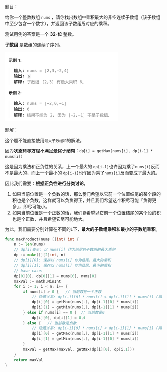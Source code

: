 题目：

给你一个整数数组 `nums` ，请你找出数组中乘积最大的非空连续子数组（该子数组中至少包含一个数字），并返回该子数组所对应的乘积。

测试用例的答案是一个 **32-位** 整数。

**子数组** 是数组的连续子序列。

<img src="2.乘积最大子数组.assets/image-20231022154547536.png" alt="image-20231022154547536" style="zoom:50%;" />

题解：

这个题不能直接使用`最大子数组和`的解法。

因为**状态转移方程不满足最优子结构**：`dp[i] = getMax(nums[i], dp[i-1] * nums[i])`

这是因为乘法和正负性的关系，上一个最大的 `dp[i-1]`也许因为乘了`nums[i]`反而不是最大的，而上一个最小的 `dp[i-1]`也许因为乘了`nums[i]`反而变成了最大的。

因此我们需要：**根据正负性进行分类讨论。**

1. 如果当前位置是一个负数的话，那么我们希望以它前一个位置结尾的某个段的积也是个负数，这样就可以负负得正，并且我们希望这个积尽可能「负得更多」，即尽可能小。
2. 如果当前位置是一个正数的话，我们更希望以它前一个位置结尾的某个段的积也是个正数，并且希望它尽可能地大。

为此，我们需要分别计算在不同的`i`下，**最大的子数组乘积**和**最小的子数组乘积**。

```go
func maxProduct(nums []int) int {
    n := len(nums)
    // dp[i]表示: 以 nums[i] 作为结尾的子数组的最大乘积
    dp := make([][2]int, n)
    // dp[i][0]: 保存以 nums[i] 作为结尾，最大的乘积
    // dp[i][1]: 保存以 nums[i] 作为结尾，最小的乘积
    // base case:
    dp[0][0], dp[0][1] = nums[0], nums[0]
	maxVal := math.MinInt
    for i := 1; i < n; i++ {
        if nums[i] > 0 {   // 当前数是一个正数
            // 隐藏关系: dp[i-1][0] * nums[i] > dp[i-1][1] * nums[i] (两边同乘以一个正数, 大小关系不变)
            dp[i][0] = getMax(nums[i], dp[i-1][0] * nums[i])  
            dp[i][1] = getMin(nums[i], dp[i-1][1] * nums[i])
        } else if nums[i] == 0 {  // 当前数是0
            dp[i][0], dp[i][1] = 0,0
        } else {   // 当前数是负数
            // 隐藏关系: dp[i-1][0] * nums[i] < dp[i-1][1] * nums[i] (两边同乘以一个负数, 大小关系逆转)
            dp[i][0] = getMax(nums[i], dp[i-1][1] * nums[i])
            dp[i][1] = getMin(nums[i], dp[i-1][0] * nums[i])
        }
        maxVal = getMax(maxVal, getMax(dp[i][0], dp[i,1]))  
    }
    return maxVal
}
```

